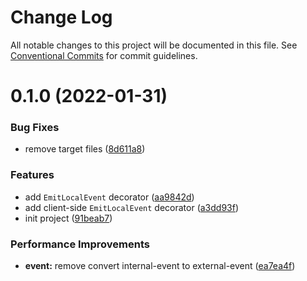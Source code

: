# Change Log

All notable changes to this project will be documented in this file.
See [Conventional Commits](https://conventionalcommits.org) for commit guidelines.

# 0.1.0 (2022-01-31)


### Bug Fixes

* remove target files ([8d611a8](https://github.com/uni-js/uni/commit/8d611a8867bc3592f252563c50e0f289739336c5))


### Features

* add `EmitLocalEvent` decorator ([aa9842d](https://github.com/uni-js/uni/commit/aa9842d39649e2a1a6be78185af6ddfc087bbe79))
* add client-side `EmitLocalEvent` decorator ([a3dd93f](https://github.com/uni-js/uni/commit/a3dd93f79f757260c60aa963ab32b5ceeb92e7a2))
* init project ([91beab7](https://github.com/uni-js/uni/commit/91beab7330f90eb4324f28920e73f43d1f181280))


### Performance Improvements

* **event:** remove convert internal-event to external-event ([ea7ea4f](https://github.com/uni-js/uni/commit/ea7ea4ff7d5588de2c512ee034746ae329125d65))
